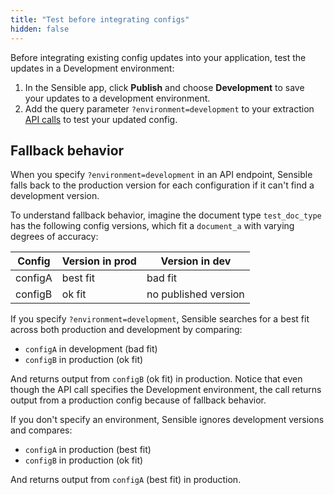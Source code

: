 ```yaml
---
title: "Test before integrating configs"
hidden: false
---
```


Before integrating existing config updates into your application, test the updates in a Development environment:

1. In the Sensible app, click **Publish** and choose **Development** to save your updates to a development environment.
2. Add the query parameter `?environment=development` to your extraction [API calls](https://docs.sensible.so/reference) to test your updated config.

Fallback behavior
----

When you  specify `?environment=development` in an API endpoint, Sensible falls back to the production version for each configuration if it can't find a development version.

To understand fallback behavior, imagine the document type `test_doc_type` has the following config versions, which fit a `document_a` with varying degrees of accuracy:

| Config  | Version in prod | Version in dev       |
| ------- | --------------- | -------------------- |
| configA | best fit        | bad fit              |
| configB | ok fit          | no published version |

If you specify `?environment=development`, Sensible searches for a best fit across both production and development by comparing:

 -  `configA` in development (bad fit)
 -   `configB` in production (ok fit)

And returns output from  `configB`  (ok fit) in production.  Notice that even though the API call specifies  the Development environment, the call returns output from a production config because of fallback behavior.

If you don't specify an environment, Sensible ignores development versions and compares:

- `configA` in production (best fit)
- `configB` in production (ok fit)

And returns output from `configA` (best fit) in production.

